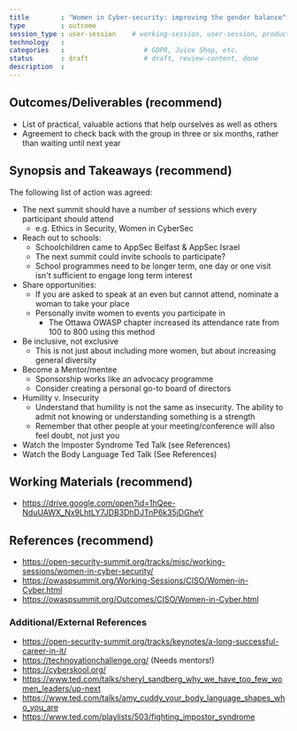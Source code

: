 ```yaml
---
title        : "Women in Cyber-security: improving the gender balance"
type         : outcome
session_type : user-session    # working-session, user-session, product-sesssion
technology   :
categories   :                    # GDPR, Juice Shop, etc.
status       : draft              # draft, review-content, done
description  :
---
```




## Outcomes/Deliverables (recommend)

- List of practical, valuable actions that help ourselves as well as others
- Agreement to check back with the group in three or six months, rather than waiting until next year

## Synopsis and Takeaways (recommend)
The following list of action was agreed:
- The next summit should have a number of sessions which every participant should attend
   - e.g. Ethics in Security, Women in CyberSec
- Reach out to schools:
   - Schoolchildren came to AppSec Belfast & AppSec Israel
   - The next summit could invite schools to participate?
   - School programmes need to be longer term, one day or one visit isn't sufficient to engage long term interest
- Share opportunities:
   - If you are asked to speak at an even but cannot attend, nominate a woman to take your place
   - Personally invite women to events you participate in 
      - The Ottawa OWASP chapter increased its attendance rate from 100 to 800 using this method
- Be inclusive, not exclusive
   - This is not just about including more women, but about increasing general diversity
- Become a Mentor/mentee
   - Sponsorship works like an advocacy programme
   - Consider creating a personal go-to board of directors
- Humility v. Insecurity
   - Understand that humility is not the same as insecurity.  The ability to admit not knowing or understanding something is a strength
   - Remember that other people at your meeting/conference will also feel doubt, not just you
- Watch the Imposter Syndrome Ted Talk (see References)
- Watch the Body Language Ted Talk (See References)


## Working Materials (recommend)
- https://drive.google.com/open?id=1hQee-NduUAWX_Nx9LhtLY7JDB3DhDJTnP6k35jDGheY

## References (recommend)
- https://open-security-summit.org/tracks/misc/working-sessions/women-in-cyber-security/
- https://owaspsummit.org/Working-Sessions/CISO/Women-in-Cyber.html
- https://owaspsummit.org/Outcomes/CISO/Women-in-Cyber.html

### Additional/External References
- https://open-security-summit.org/tracks/keynotes/a-long-successful-career-in-it/
- https://technovationchallenge.org/ (Needs mentors!)
- https://cyberskool.org/ 
- https://www.ted.com/talks/sheryl_sandberg_why_we_have_too_few_women_leaders/up-next
- https://www.ted.com/talks/amy_cuddy_your_body_language_shapes_who_you_are
- https://www.ted.com/playlists/503/fighting_impostor_syndrome
